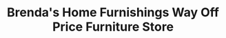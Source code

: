 ---
title: "Brenda's Home Furnishings Way Off Price Furniture Store"
url: /forney/brendas-home-furnishings-way-off-price-furniture-store/
shop: furniture
---